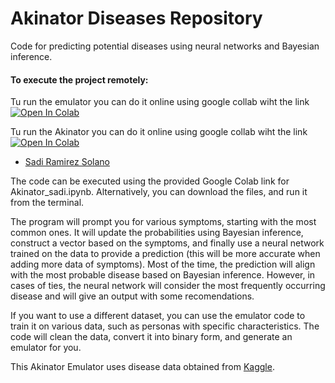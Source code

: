 # Akinator Diseases Repository
Code for predicting potential diseases using neural networks and Bayesian inference.

#### To execute the project remotely:
Tu run the emulator you can do it online using google collab wiht the link
[![Open In Colab](https://colab.research.google.com/assets/colab-badge.svg)](https://colab.research.google.com/drive/1ycnoyPB0a7RiVS1p2Ras9o4CMigV_KSW?usp=sharing)


Tu run the Akinator you can do it online using google collab wiht the link
[![Open In Colab](https://colab.research.google.com/assets/colab-badge.svg)](https://colab.research.google.com/drive/1BT3Zg_hp1K3Cfg407zbyh7G46566hzmg?usp=sharing)


- [Sadi Ramirez Solano](mailto:sadiramirez@estudiantes.fisica.unam.mx)


The code can be executed using the provided Google Colab link for Akinator_sadi.ipynb. Alternatively, you can download the files, and run it from the terminal.

The program will prompt you for various symptoms, starting with the most common ones. It will update the probabilities using Bayesian inference, construct a vector based on the symptoms, and finally use a neural network trained on the data to provide a prediction (this will be more accurate when adding more data of symptoms). Most of the time, the prediction will align with the most probable disease based on Bayesian inference. However, in cases of ties, the neural network will consider the most frequently occurring disease and will give an output with some recomendations.

If you want to use a different dataset, you can use the emulator code to train it on various data, such as personas with specific characteristics. The code will clean the data, convert it into binary form, and generate an emulator for you.

This Akinator Emulator uses disease data obtained from [Kaggle](https://www.kaggle.com/).
